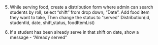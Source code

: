 <!-- 1. Admin can add food with price.Form will have - food name, cost price,after adding show it in a
table (backend pagination mandatory) , He can edit and delete each item.
FoodItem(id, name, price)

2. Admin can add new student , Form will contain -
full name, roll,age, class, hall name , status (“active”, “inActive”, )
Student(id, fullName, roll, age, class, hall, status)

3. Student table will have a checkbox in every row, and the admin can change status ( “inActive”,
“active”) by selecting multiple items from the table.(Bulk action by single button click).

4. There will be a student table (backend pagination mandatory), edit and delete items. -->

5. While serving food, create a distribution form where admin can search students by roll, select
“shift” from drop down, “Date”. Add food item they want to take, Then change the status to
“served”
Distribution(id, studentId, date, shift,status, foodItemList)

6. If a student has been already serve in that shift on date, show a message - “Already served”


